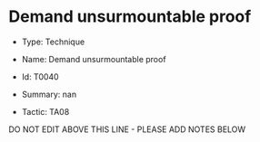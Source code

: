 # Demand unsurmountable proof

* Type: Technique

* Name: Demand unsurmountable proof

* Id: T0040

* Summary: nan

* Tactic: TA08

DO NOT EDIT ABOVE THIS LINE - PLEASE ADD NOTES BELOW
